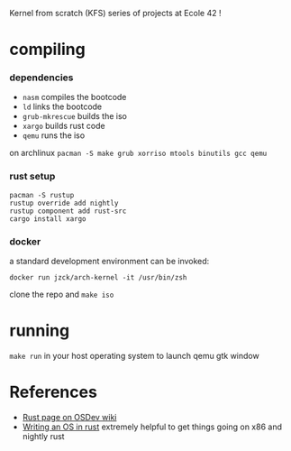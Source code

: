 Kernel from scratch (KFS) series of projects at Ecole 42 !

# compiling

### dependencies

  - `nasm` compiles the bootcode
  - `ld` links the bootcode
  - `grub-mkrescue` builds the iso
  - `xargo` builds rust code
  - `qemu` runs the iso

on archlinux `pacman -S make grub xorriso mtools binutils gcc qemu`

### rust setup

```
pacman -S rustup
rustup override add nightly
rustup component add rust-src
cargo install xargo
```

### docker
a standard development environment can be invoked:

```
docker run jzck/arch-kernel -it /usr/bin/zsh
```

clone the repo and `make iso`

# running

`make run` in your host operating system to launch qemu gtk window

# References

  - [Rust page on OSDev wiki](https://wiki.osdev.org/Rust)
  - [Writing an OS in rust](https://os.phil-opp.com/) extremely helpful to get things going on x86 and nightly rust
